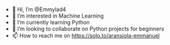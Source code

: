 - 👋 Hi, I’m @Emmylad4
- 👀 I’m interested in Machine Learning
- 🌱 I’m currently learning Python
- 💞️ I’m looking to collaborate on Python projects for beginners
- 📫 How to reach me on https://solo.to/aransiola-emmanuel

<!---
Emmylad4/Emmylad4 is a ✨ special ✨ repository because its `README.md` (this file) appears on your GitHub profile.
You can click the Preview link to take a look at your changes.
--->
